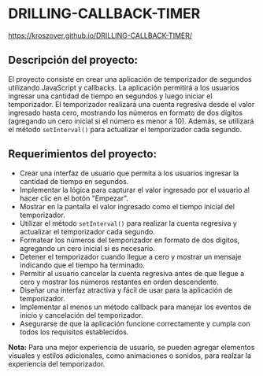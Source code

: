 # DRILLING-CALLBACK-TIMER

https://kroszover.github.io/DRILLING-CALLBACK-TIMER/

## Descripción del proyecto:

El proyecto consiste en crear una aplicación de temporizador de segundos utilizando JavaScript y callbacks. La aplicación permitirá a los usuarios ingresar una cantidad de tiempo en segundos y luego iniciar el temporizador. El temporizador realizará una cuenta regresiva desde el valor ingresado hasta cero, mostrando los números en formato de dos dígitos (agregando un cero inicial si el número es menor a 10). Además, se utilizará el método `setInterval()` para actualizar el temporizador cada segundo.

## Requerimientos del proyecto:

- Crear una interfaz de usuario que permita a los usuarios ingresar la cantidad de tiempo en segundos.
- Implementar la lógica para capturar el valor ingresado por el usuario al hacer clic en el botón "Empezar".
- Mostrar en la pantalla el valor ingresado como el tiempo inicial del temporizador.
- Utilizar el método `setInterval()` para realizar la cuenta regresiva y actualizar el temporizador cada segundo.
- Formatear los números del temporizador en formato de dos dígitos, agregando un cero inicial si es necesario.
- Detener el temporizador cuando llegue a cero y mostrar un mensaje indicando que el tiempo ha terminado.
- Permitir al usuario cancelar la cuenta regresiva antes de que llegue a cero y mostrar los números restantes en orden descendente.
- Diseñar una interfaz atractiva y fácil de usar para la aplicación de temporizador.
- Implementar al menos un método callback para manejar los eventos de inicio y cancelación del temporizador.
- Asegurarse de que la aplicación funcione correctamente y cumpla con todos los requisitos establecidos.

**Nota:** Para una mejor experiencia de usuario, se pueden agregar elementos visuales y estilos adicionales, como animaciones o sonidos, para realzar la experiencia del temporizador.
